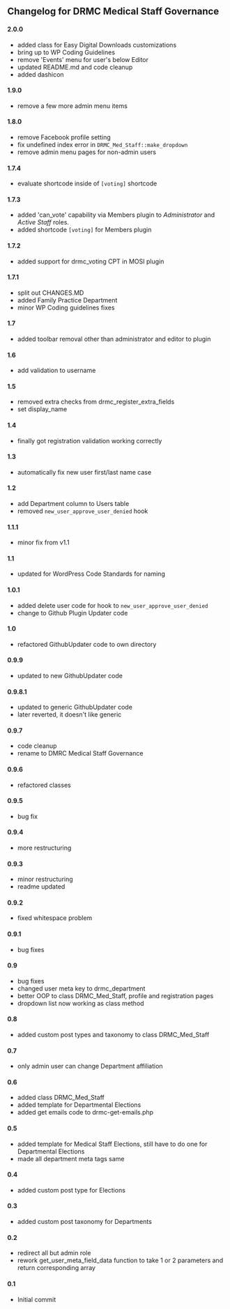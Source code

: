 ## Changelog for DRMC Medical Staff Governance

#### 2.0.0

* added class for Easy Digital Downloads customizations
* bring up to WP Coding Guidelines
* remove 'Events' menu for user's below Editor
* updated README.md and code cleanup
* added dashicon

#### 1.9.0

* remove a few more admin menu items

#### 1.8.0

* remove Facebook profile setting
* fix undefined index error in `DRMC_Med_Staff::make_dropdown`
* remove admin menu pages for non-admin users

#### 1.7.4

* evaluate shortcode inside of `[voting]` shortcode

#### 1.7.3

* added 'can\_vote' capability via Members plugin to _Administrator_ and _Active Staff_ roles.
* added shortcode `[voting]` for Members plugin

#### 1.7.2

* added support for drmc_voting CPT in MOSI plugin

#### 1.7.1

* split out CHANGES.MD
* added Family Practice Department
* minor WP Coding guidelines fixes

#### 1.7

* added toolbar removal other than administrator and editor to plugin

#### 1.6

* add validation to username

#### 1.5

* removed extra checks from drmc\_register\_extra_fields
* set display\_name

#### 1.4

* finally got registration validation working correctly

#### 1.3

* automatically fix new user first/last name case

#### 1.2

* add Department column to Users table
* removed `new_user_approve_user_denied` hook

#### 1.1.1

* minor fix from v1.1

#### 1.1

* updated for WordPress Code Standards for naming

#### 1.0.1

* added delete user code for hook to `new_user_approve_user_denied`
* change to Github Plugin Updater code

#### 1.0

* refactored GithubUpdater code to own directory

#### 0.9.9

* updated to new GithubUpdater code

#### 0.9.8.1

* updated to generic GithubUpdater code
* later reverted, it doesn't like generic

#### 0.9.7

* code cleanup
* rename to DMRC Medical Staff Governance

#### 0.9.6

* refactored classes

#### 0.9.5

* bug fix

#### 0.9.4

* more restructuring

#### 0.9.3

* minor restructuring
* readme updated

#### 0.9.2

* fixed whitespace problem

#### 0.9.1

* bug fixes

#### 0.9

* bug fixes
* changed user meta key to drmc\_department
* better OOP to class DRMC\_Med_Staff, profile and registration pages
* dropdown list now working as class method

#### 0.8

* added custom post types and taxonomy to class DRMC\_Med_Staff

#### 0.7

* only admin user can change Department affiliation

#### 0.6

* added class DRMC\_Med_Staff
* added template for Departmental Elections
* added get emails code to drmc-get-emails.php

#### 0.5

* added template for Medical Staff Elections, still have to do one for Departmental Elections
* made all department meta tags same

#### 0.4

* added custom post type for Elections

#### 0.3

* added custom post taxonomy for Departments

#### 0.2

* redirect all but admin role
* rework get_user_meta_field_data function to take 1 or 2 parameters and return corresponding array

#### 0.1

* Initial commit

